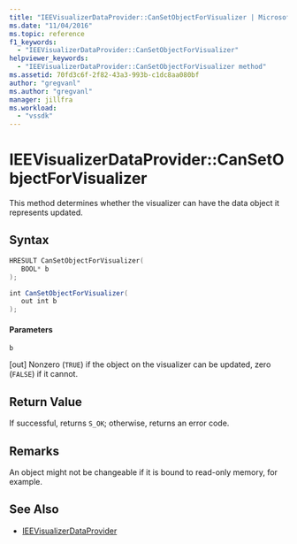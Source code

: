 ```yaml
---
title: "IEEVisualizerDataProvider::CanSetObjectForVisualizer | Microsoft Docs"
ms.date: "11/04/2016"
ms.topic: reference
f1_keywords:
  - "IEEVisualizerDataProvider::CanSetObjectForVisualizer"
helpviewer_keywords:
  - "IEEVisualizerDataProvider::CanSetObjectForVisualizer method"
ms.assetid: 70fd3c6f-2f82-43a3-993b-c1dc8aa080bf
author: "gregvanl"
ms.author: "gregvanl"
manager: jillfra
ms.workload:
  - "vssdk"
---
```

# IEEVisualizerDataProvider::CanSetObjectForVisualizer
This method determines whether the visualizer can have the data object it represents updated.

## Syntax

```cpp
HRESULT CanSetObjectForVisualizer(
   BOOL* b
);
```

```csharp
int CanSetObjectForVisualizer(
   out int b
);
```

#### Parameters
 `b`

 [out] Nonzero (`TRUE`) if the object on the visualizer can be updated, zero (`FALSE`) if it cannot.

## Return Value
 If successful, returns `S_OK`; otherwise, returns an error code.

## Remarks
 An object might not be changeable if it is bound to read-only memory, for example.

## See Also
- [IEEVisualizerDataProvider](../../../extensibility/debugger/reference/ieevisualizerdataprovider.md)
